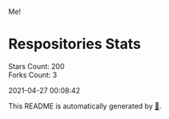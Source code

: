 Me!

# Respositories Stats
Stars Count: 200  
Forks Count: 3

2021-04-27 00:08:42  

This README is automatically generated by [🐰](https://github.com/rnitta/rnitta).
